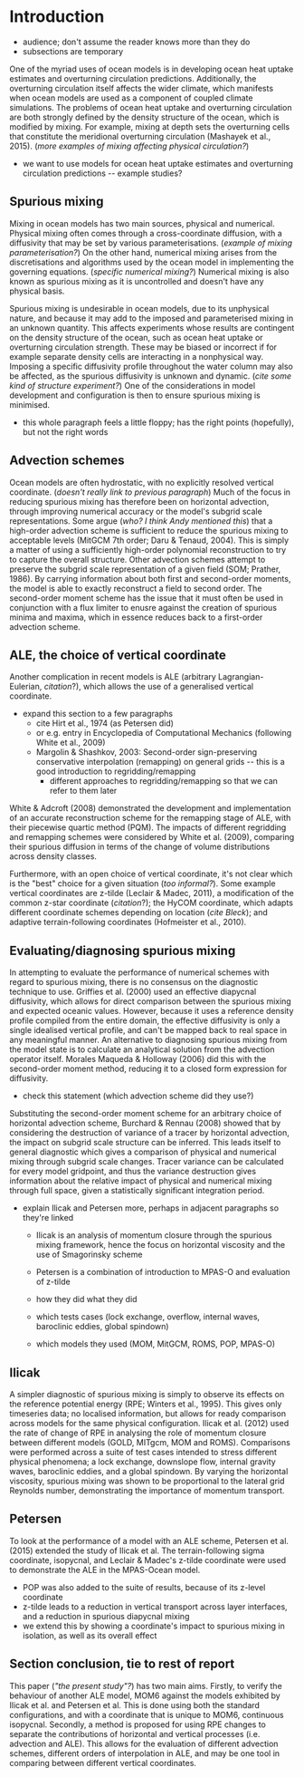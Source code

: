 # Introduction

- audience; don't assume the reader knows more than they do
- subsections are temporary

One of the myriad uses of ocean models is in developing ocean heat uptake estimates and overturning circulation predictions. Additionally, the overturning circulation itself affects the wider climate, which manifests when ocean models are used as a component of coupled climate simulations. The problems of ocean heat uptake and overturning circulation are both strongly defined by the density structure of the ocean, which is modified by mixing. For example, mixing at depth sets the overturning cells that constitute the meridional overturning circulation (Mashayek et al., 2015). (*more examples of mixing affecting physical circulation?*)

- we want to use models for ocean heat uptake estimates and overturning circulation predictions -- example studies?

## Spurious mixing
Mixing in ocean models has two main sources, physical and numerical. Physical mixing often comes through a cross-coordinate diffusion, with a diffusivity that may be set by various parameterisations. (*example of mixing parameterisation?*) On the other hand, numerical mixing arises from the discretisations and algorithms used by the ocean model in implementing the governing equations. (*specific numerical mixing?*) Numerical mixing is also known as spurious mixing as it is uncontrolled and doesn't have any physical basis.

Spurious mixing is undesirable in ocean models, due to its unphysical nature, and because it may add to the imposed and parameterised mixing in an unknown quantity. This affects experiments whose results are contingent on the density structure of the ocean, such as ocean heat uptake or overturning circulation strength. These may be biased or incorrect if for example separate density cells are interacting in a nonphysical way. Imposing a specific diffusivity profile throughout the water column may also be affected, as the spurious diffusivity is unknown and dynamic. (*cite some kind of structure experiment?*) One of the considerations in model development and configuration is then to ensure spurious mixing is minimised.

- this whole paragraph feels a little floppy; has the right points (hopefully), but not the right words

## Advection schemes
Ocean models are often hydrostatic, with no explicitly resolved vertical coordinate. (*doesn't really link to previous paragraph*) Much of the focus in reducing spurious mixing has therefore been on horizontal advection, through improving numerical accuracy or the model's subgrid scale representations. Some argue (*who? I think Andy mentioned this*) that a high-order advection scheme is sufficient to reduce the spurious mixing to acceptable levels (MitGCM 7th order; Daru & Tenaud, 2004). This is simply a matter of using a sufficiently high-order polynomial reconstruction to try to capture the overall structure. Other advection schemes attempt to preserve the subgrid scale representation of a given field (SOM; Prather, 1986). By carrying information about both first and second-order moments, the model is able to exactly reconstruct a field to second order. The second-order moment scheme has the issue that it must often be used in conjunction with a flux limiter to enusre against the creation of spurious minima and maxima, which in essence reduces back to a first-order advection scheme.

## ALE, the choice of vertical coordinate
Another complication in recent models is ALE (arbitrary Lagrangian-Eulerian, *citation*?), which allows the use of a generalised vertical coordinate.

- expand this section to a few paragraphs
    - cite Hirt et al., 1974 (as Petersen did)
    - or e.g. entry in Encyclopedia of Computational Mechanics (following White et al., 2009)
    - Margolin & Shashkov, 2003: Second-order sign-preserving conservative interpolation (remapping) on general grids -- this is a good introduction to regridding/remapping
        - different approaches to regridding/remapping so that we can refer to them later

White & Adcroft (2008) demonstrated the development and implementation of an accurate reconstruction scheme for the remapping stage of ALE, with their piecewise quartic method (PQM). The impacts of different regridding and remapping schemes were considered by White et al. (2009), comparing their spurious diffusion in terms of the change of volume distributions across density classes.

Furthermore, with an open choice of vertical coordinate, it's not clear which is the "best" choice for a given situation (*too informal?*). Some example vertical coordinates are z-tilde (Leclair & Madec, 2011), a modification of the common z-star coordinate (*citation*?); the HyCOM coordinate, which adapts different coordinate schemes depending on location (*cite Bleck*); and adaptive terrain-following coordinates (Hofmeister et al., 2010).

## Evaluating/diagnosing spurious mixing
In attempting to evaluate the performance of numerical schemes with regard to spurious mixing, there is no consensus on the diagnostic technique to use. Griffies et al. (2000) used an effective diapycnal diffusivity, which allows for direct comparison between the spurious mixing and expected oceanic values. However, because it uses a reference density profile compiled from the entire domain, the effective diffusivity is only a single idealised vertical profile, and can't be mapped back to real space in any meaningful manner. An alternative to diagnosing spurious mixing from the model state is to calculate an analytical solution from the advection operator itself. Morales Maqueda & Holloway (2006) did this with the second-order moment method, reducing it to a closed form expression for diffusivity.

- check this statement (which advection scheme did they use?)

Substituting the second-order moment scheme for an arbitrary choice of horizontal advection scheme, Burchard & Rennau (2008) showed that by considering the destruction of variance of a tracer by horizontal advection, the impact on subgrid scale structure can be inferred. This leads itself to general diagnostic which gives a comparison of physical and numerical mixing through subgrid scale changes. Tracer variance can be calculated for every model gridpoint, and thus the variance destruction gives information about the relative impact of physical and numerical mixing through full space, given a statistically significant integration period.

- explain Ilicak and Petersen more, perhaps in adjacent paragraphs so they're linked
    - Ilicak is an analysis of momentum closure through the spurious mixing framework, hence the focus on horizontal viscosity and the use of Smagorinsky scheme
    - Petersen is a combination of introduction to MPAS-O and evaluation of z-tilde

    - how they did what they did
    - which tests cases (lock exchange, overflow, internal waves, baroclinic eddies, global spindown)
    - which models they used (MOM, MitGCM, ROMS, POP, MPAS-O)

## Ilicak
A simpler diagnostic of spurious mixing is simply to observe its effects on the reference potential energy (RPE; Winters et al., 1995). This gives only timeseries data; no localised information, but allows for ready comparison across models for the same physical configuration. Ilicak et al. (2012) used the rate of change of RPE in analysing the role of momentum closure between different models (GOLD, MITgcm, MOM and ROMS). Comparisons were performed across a suite of test cases intended to stress different physical phenomena; a lock exchange, downslope flow, internal gravity waves, baroclinic eddies, and a global spindown. By varying the horizontal viscosity, spurious mixing was shown to be proportional to the lateral grid Reynolds number, demonstrating the importance of momentum transport.

## Petersen
To look at the performance of a model with an ALE scheme, Petersen et al. (2015) extended the study of Ilicak et al. The terrain-following sigma coordinate, isopycnal, and Leclair & Madec's z-tilde coordinate were used to demonstrate the ALE in the MPAS-Ocean model.

- POP was also added to the suite of results, because of its z-level coordinate
- z-tilde leads to a reduction in vertical transport across layer interfaces, and a reduction in spurious diapycnal mixing
- we extend this by showing a coordinate's impact to spurious mixing in isolation, as well as its overall effect

## Section conclusion, tie to rest of report
This paper (*"the present study"?*) has two main aims. Firstly, to verify the behaviour of another ALE model, MOM6 against the models exhibited by Ilicak et al. and Petersen et al. This is done using both the standard configurations, and with a coordinate that is unique to MOM6, continuous isopycnal. Secondly, a method is proposed for using RPE changes to separate the contributions of horizontal and vertical processes (i.e. advection and ALE). This allows for the evaluation of different advection schemes, different orders of interpolation in ALE, and may be one tool in comparing between different vertical coordinates.
